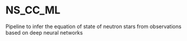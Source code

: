 # NS_CC_ML
 Pipeline to infer the equation of state of neutron stars from observations based on deep neural networks
